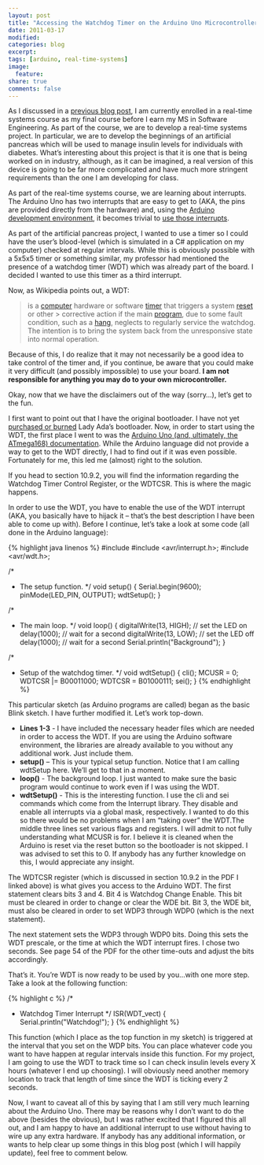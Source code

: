 ```yaml
---
layout: post
title: "Accessing the Watchdog Timer on the Arduino Uno Microcontroller"
date: 2011-03-17
modified:
categories: blog
excerpt:
tags: [arduino, real-time-systems]
image:
  feature:
share: true
comments: false
---
```

As I discussed in a [previous blog post](https://www.jasoncavett.com/blog/arduino-uno-microcontroller-has-arrived/), I am currently enrolled in a real-time systems course as my final course before I earn my MS in Software Engineering. As part of the course, we are to develop a real-time systems project. In particular, we are to develop the beginnings of an artificial pancreas which will be used to manage insulin levels for individuals with diabetes. What’s interesting about this project is that it is one that is being worked on in industry, although, as it can be imagined, a real version of this device is going to be far more complicated and have much more stringent requirements than the one I am developing for class.

As part of the real-time systems course, we are learning about interrupts. The Arduino Uno has two interrupts that are easy to get to (AKA, the pins are provided directly from the hardware) and, using the [Arduino development environment](http://arduino.cc/en/Main/Software), it becomes trivial to [use those interrupts](http://arduino.cc/en/Reference/AttachInterrupt).

As part of the artificial pancreas project, I wanted to use a timer so I could have the user’s blood-level (which is simulated in a C# application on my computer) checked at regular intervals. While this is obviously possible with a 5x5x5 timer or something similar, my professor had mentioned the presence of a watchdog timer (WDT) which was already part of the board. I decided I wanted to use this timer as a third interrupt.

Now, as Wikipedia points out, a WDT:

> is a [computer](http://en.wikipedia.org/wiki/Computer) hardware or software [timer](http://en.wikipedia.org/wiki/Timer) that triggers a system [reset](http://en.wikipedia.org/wiki/Reset_(computing)) or other > corrective action if the main [program](http://en.wikipedia.org/wiki/Computer_program), due to some fault condition, such as a
> [hang](http://en.wikipedia.org/wiki/Hang_(computing)), neglects to regularly service the watchdog. The intention is to bring
> the system back from the unresponsive state into normal operation.

Because of this, I do realize that it may not necessarily be a good idea to take control of the timer and, if you continue, be aware that you could make it very difficult (and possibly impossible) to use your board. **I am not responsible for anything you may do to your own microcontroller.**

Okay, now that we have the disclaimers out of the way (sorry…), let’s get to the fun.

I first want to point out that I have the original bootloader. I have not yet [purchased or burned](http://www.adafruit.com/index.php?main_page=product_info&products_id=123) Lady Ada’s bootloader. Now, in order to start using the WDT, the first place I went to was the [Arduino Uno (and, ultimately, the ATmega168) documentation](http://www.atmel.com/dyn/resources/prod_documents/doc2545.pdf). While the Arduino language did not provide a way to get to the WDT directly, I had to find out if it was even possible. Fortunately for me, this led me (almost) right to the solution.

If you head to section 10.9.2, you will find the information regarding the Watchdog Timer Control Register, or the WDTCSR. This is where the magic happens.

In order to use the WDT, you have to enable the use of the WDT interrupt (AKA, you basically have to hijack it – that’s the best description I have been able to come up with). Before I continue, let’s take a look at some code (all done in the Arduino language):

{% highlight java linenos %}
#include
#include <avr/interrupt.h>;
#include <avr/wdt.h>;

/*
 * The setup function.
 */
void setup() {
  Serial.begin(9600);
  pinMode(LED_PIN, OUTPUT);
  wdtSetup();
}

/*
 * The main loop.
 */
void loop()
{
  digitalWrite(13, HIGH);   // set the LED on
  delay(1000);              // wait for a second
  digitalWrite(13, LOW);    // set the LED off
  delay(1000);              // wait for a second
  Serial.println("Background");
}

/*
 * Setup of the watchdog timer.
 */
void wdtSetup() {
  cli();
  MCUSR = 0;
  WDTCSR |= B00011000;
  WDTCSR = B01000111;
  sei();
}
{% endhighlight %}

This particular sketch (as Arduino programs are called) began as the basic Blink sketch. I have further modified it. Let’s work top-down.

* **Lines 1-3** - I have included the necessary header files which are needed in order to access the WDT. If you are using the Arduino software environment, the libraries are already available to you without any additional work. Just include them.
* **setup()** – This is your typical setup function. Notice that I am calling wdtSetup here. We’ll get to that in a moment.
* **loop()** - The background loop. I just wanted to make sure the basic program would continue to work even if I was using the WDT.
* **wdtSetup()** - This is the interesting function. I use the cli and sei commands which come from the Interrupt library. They disable and enable all interrupts via a global mask, respectively. I wanted to do this so there would be no problems when I am “taking over” the WDT.The middle three lines set various flags and registers. I will admit to not fully understanding what MCUSR is for. I believe it is cleaned when the Arduino is reset via the reset button so the bootloader is not skipped. I was advised to set this to 0. If anybody has any further knowledge on this, I would appreciate any insight.

The WDTCSR register (which is discussed in section 10.9.2 in the PDF I linked above) is what gives you access to the Arduino WDT. The first statement clears bits 3 and 4. Bit 4 is Watchdog Change Enable. This bit must be cleared in order to change or clear the WDE bit. Bit 3, the WDE bit, must also be cleared in order to set WDP3 through WDP0 (which is the next statement).

The next statement sets the WDP3 through WDP0 bits. Doing this sets the WDT prescale, or the time at which the WDT interrupt fires. I chose two seconds. See page 54 of the PDF for the other time-outs and adjust the bits accordingly.

That’s it. You’re WDT is now ready to be used by you…with one more step. Take a look at the following function:

{% highlight c %}
/*
 * Watchdog Timer Interrupt
 */
ISR(WDT_vect)
{
    Serial.println("Watchdog!");
}
{% endhighlight %}

This function (which I place as the top function in my sketch) is triggered at the interval that you set on the WDP bits. You can place whatever code you want to have happen at regular intervals inside this function. For my project, I am going to use the WDT to track time so I can check insulin levels every X hours (whatever I end up choosing). I will obviously need another memory location to track that length of time since the WDT is ticking every 2 seconds.

Now, I want to caveat all of this by saying that I am still very much learning about the Arduino Uno. There may be reasons why I don’t want to do the above (besides the obvious), but I was rather excited that I figured this all out, and I am happy to have an additional interrupt to use without having to wire up any extra hardware. If anybody has any additional information, or wants to help clear up some things in this blog post (which I will happily update), feel free to comment below.

